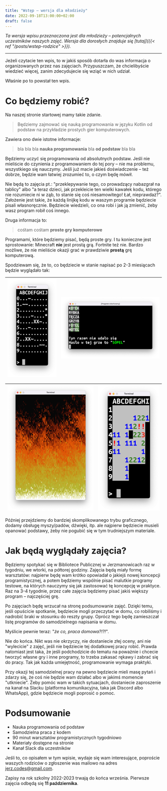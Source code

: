```yaml
---
title: "Wstęp – wersja dla młodzieży"
date: 2022-09-18T13:00:00+02:00
draft: false
---
```


*Ta wersja wpisu przeznaczona jest dla młodzieży – potencjalnych uczestników naszych zajęć. Wersja dla dorosłych znajduje się [tutaj]({{< ref "/posts/wstep-rodzice" >}}).*

---

Jeżeli czytacie ten wpis, to w jakiś sposób dotarła do was informacja o organizowanych przez nas zajęciach. Przypuszczam, że chcielibyście wiedzieć więcej, zanim zdecydujecie się wziąć w nich udział.

Właśnie po to powstał ten wpis.

# Co będziemy robić?

Na naszej stronie startowej mamy takie zdanie.

> Będziemy zajmować się nauką programowania w języku Kotlin od podstaw na przykładzie prostych gier komputerowych.

Zawiera ono dwie istotne informacje:

> bla bla bla **nauka programowania** bla **od podstaw** bla bla

Będziemy uczyć się programowania od absolutnych podstaw. Jeśli nie mieliście do czynienia z programowaniem do tej pory – nie ma problemu, wszystkiego się nauczymy. Jeśli już macie jakieś doświadczenie – też dobrze, będzie wam łatwiej zrozumieć to, o czym będę mówił.

Nie będą to zajęcia pt.: "przeklepywanie tego, co prowadzący nabazgrał na tablicy" albo "a teraz dzieci, jak przekleicie ten wielki kawałek kodu, którego nie rozumiecie ni w ząb, to stanie się coś niesamowitego! Łał, nieprawdaż?". Założenie jest takie, że każdą linijkę kodu w waszym programie będziecie pisali własnoręcznie. Będziecie wiedzieli, co ona robi i jak ją zmienić, żeby wasz program robił coś innego.

Druga informacja to:

> cośtam cośtam **proste gry komputerowe**

Programami, które będziemy pisać, będą proste gry. I tu konieczne jest sprostowanie: Minecraft **nie** jest prostą grą. Fortnite też nie. Bardzo możliwe, że nie mieliście okazji grać w prawdziwie **prostą** grę komputerową.

Spodziewam się, że to, co będziecie w stanie napisać po 2-3 miesiącach będzie wyglądało tak:

| ![](statki.png) | ![](wordle.png) |
|-----------------|-----------------|

| ![](doomfire.png) | ![](saper.png) |
|-------------------|----------------|

Później przejdziemy do bardziej skomplikowanego trybu graficznego, dodamy obsługę myszy/padów, dźwięki, itp. ale najpierw będziecie musieli opanować podstawy, żeby nie pogubić się w tym trudniejszym materiale. 

# Jak będą wyglądały zajęcia?

Będziemy spotykać się w Bibliotece Publicznej w Jerzmanowicach raz w tygodniu, we wtorki, na półtorej godziny. Zajęcia będą miały formę warsztatów: najpierw będę wam krótko opowiadał o jakiejś nowej koncepcji programistycznej, a potem będziemy wspólnie pisać malutkie programy testowe, na których nauczymy się jak zastosować tę koncepcję w praktyce. Raz na 3-4 tygodnie, przez całe zajęcia będziemy pisać jakiś większy program – najczęściej grę.

Po zajęciach będę wrzucał na stronę podsumowanie zajęć. Dzięki temu, jeśli opuścicie spotkanie, będziecie mogli przeczytać w domu, co robiliśmy i nadrobić braki w stosunku do reszty grupy. Oprócz tego będę zamieszczał listę programów do samodzielnego napisania w domu.

Myślicie pewnie teraz: "*że co, praca domowa?!?!*". 

Nie do końca. Nikt was nie okrzyczy, nie dostaniecie złej oceny, ani nie "wylecicie" z zajęć, jeśli nie będziecie tej dodatkowej pracy robić. Prawda natomiast jest taka, że jeśli podchodzicie do tematu na poważnie i chcecie tworzyć własne gry i inne programy, to trzeba zakasać rękawy i zabrać się do pracy. Tak jak każda umiejętność, programowanie wymaga praktyki.

Przy okazji tej samodzielnej pracy na pewno będziecie mieli masę pytań i zdarzy się, że coś nie będzie wam działać albo w jakimś momencie "utkniecie". Żeby pomóc wam w takich sytuacjach, dostaniecie zaproszenie na kanał na Slacku (platforma komunikacyjna, taka jak Discord albo WhatsApp), gdzie będziecie mogli poprosić o pomoc. 

# Podsumowanie

* Nauka programowania od podstaw
* Samodzielna praca z kodem
* 90 minut warsztatów programistycznych tygodniowo
* Materiały dostępne na stronie
* Kanał Slack dla uczestników

Jeśli to, co opisałem w tym wpisie, wydaje się wam interesujące, poproście waszych rodziców o zgłoszenie was mailowo na adres jerz.codes@gmail.com.

Zapisy na rok szkolny 2022-2023 trwają do końca września. Pierwsze zajęcia odbędą się **11 października**.